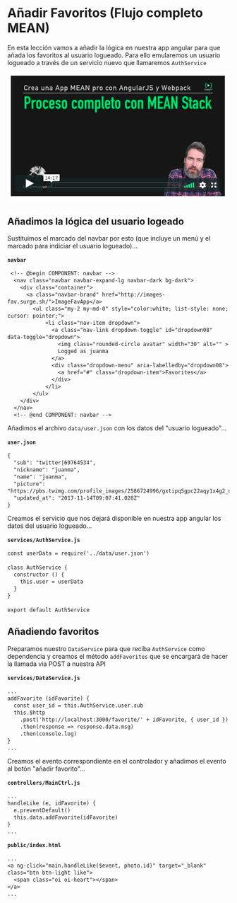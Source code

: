 # Añadir Favoritos (Flujo completo MEAN)

En esta lección vamos a añadir la lógica en nuestra app angular para que añada los favoritos al usuario logueado. Para ello emularemos un usuario logueado a través de un servicio nuevo que llamaremos `AuthService`

![mean flow](./md_img/mean.png)

## Añadimos la lógica del usuario logeado

Sustituimos el marcado del navbar por esto (que incluye un menú y el marcado para indiciar el usuario logueado)...

**`navbar`**
```
 <!-- @begin COMPONENT: navbar -->
  <nav class="navbar navbar-expand-lg navbar-dark bg-dark">
    <div class="container">
      <a class="navbar-brand" href="http://images-fav.surge.sh/">ImageFavApp</a>
        <ul class="my-2 my-md-0" style="color:white; list-style: none; cursor: pointer;">
            <li class="nav-item dropdown">
              <a class="nav-link dropdown-toggle" id="dropdown08" data-toggle="dropdown">
                <img class="rounded-circle avatar" width="30" alt="" >
                Logged as juanma
              </a>
              <div class="dropdown-menu" aria-labelledby="dropdown08">
                <a href="#" class="dropdown-item">Favorites</a>
              </div>
            </li>
        </ul>
    </div>
  </nav>
  <!-- @end COMPONENT: navbar -->
```

Añadimos el archivo `data/user.json` con los datos del "usuario logueado"...

**`user.json`**
```
{
  "sub": "twitter|69764534",
  "nickname": "juanma",
  "name": "juanma",
  "picture": "https://pbs.twimg.com/profile_images/2586724996/gxtipq5gpc22aqy1x4g2_normal.jpeg",
  "updated_at": "2017-11-14T09:07:41.028Z"
}
```

Creamos el servicio que nos dejará disponible en nuestra app angular los datos del usuario logueado...

**`services/AuthService.js`**
```
const userData = require('../data/user.json')

class AuthService {
  constructor () {
    this.user = userData
  }
}

export default AuthService
```

## Añadiendo favoritos

Preparamos nuestro `DataService` para que reciba `AuthService` como dependencia y creamos el método `addFavorites` que se encargará de hacer la llamada via POST a nuestra API

**`services/DataService.js`**
```
...
addFavorite (idFavorite) {
  const user_id = this.AuthService.user.sub
  this.$http
    .post('http://localhost:3000/favorite/' + idFavorite, { user_id })
    .then(response => response.data.msg)
    .then(console.log)
}
...
```

Creamos el evento correspondiente en el controlador y añadimos el evento al botón "añadir favorito"...

**`controllers/MainCtrl.js`**
```
...
handleLike (e, idFavorite) {
  e.preventDefault()
  this.data.addFavorite(idFavorite)
}
...
```

**`public/index.html`**
```
...
<a ng-click="main.handleLike($event, photo.id)" target="_blank" class="btn btn-light like">
  <span class="oi oi-heart"></span>
</a>
...
```

